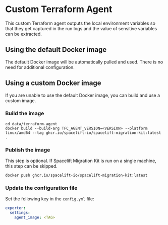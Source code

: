 # Custom Terraform Agent

This custom Terraform agent outputs the local environment variables so that they get captured in the run logs and the value of sensitive variables can be extracted.

## Using the default Docker image

The default Docker image will be automatically pulled and used. There is no need for additional configuration.

## Using a custom Docker image

If you are unable to use the default Docker image, you can build and use a custom image.

### Build the image

```shell
cd data/terraform-agent
docker build --build-arg TFC_AGENT_VERSION=<VERSION> --platform linux/amd64 --tag ghcr.io/spacelift-io/spacelift-migration-kit:latest .
```

### Publish the image

This step is optional. If Spacelift Migration Kit is run on a single machine, this step can be skipped.

```shell
docker push ghcr.io/spacelift-io/spacelift-migration-kit:latest
```

### Update the configuration file

Set the following key in the `config.yml` file:

```yaml
exporter:
  settings:
    agent_image: <TAG>
```
